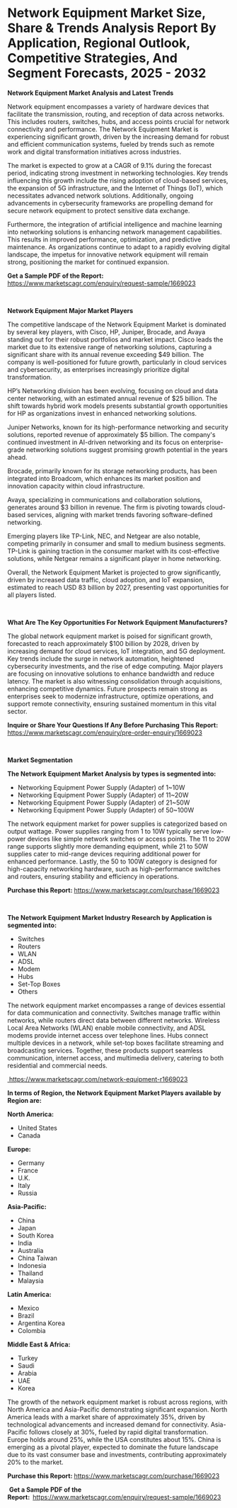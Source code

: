 <p><h1>Network Equipment Market Size, Share & Trends Analysis Report By Application, Regional Outlook, Competitive Strategies, And Segment Forecasts, 2025 - 2032</h1></p><p><strong>Network Equipment Market Analysis and Latest Trends</strong></p>
<p><p>Network equipment encompasses a variety of hardware devices that facilitate the transmission, routing, and reception of data across networks. This includes routers, switches, hubs, and access points crucial for network connectivity and performance. The Network Equipment Market is experiencing significant growth, driven by the increasing demand for robust and efficient communication systems, fueled by trends such as remote work and digital transformation initiatives across industries.</p><p>The market is expected to grow at a CAGR of 9.1% during the forecast period, indicating strong investment in networking technologies. Key trends influencing this growth include the rising adoption of cloud-based services, the expansion of 5G infrastructure, and the Internet of Things (IoT), which necessitates advanced network solutions. Additionally, ongoing advancements in cybersecurity frameworks are propelling demand for secure network equipment to protect sensitive data exchange.</p><p>Furthermore, the integration of artificial intelligence and machine learning into networking solutions is enhancing network management capabilities. This results in improved performance, optimization, and predictive maintenance. As organizations continue to adapt to a rapidly evolving digital landscape, the impetus for innovative network equipment will remain strong, positioning the market for continued expansion.</p></p>
<p><strong>Get a Sample PDF of the Report:&nbsp;</strong> <a href="https://www.marketscagr.com/enquiry/request-sample/1669023?utm_campaign=2095&utm_medium=2&utm_source=Github&utm_content=ia&utm_term=16042025&utm_id=network-equipment">https://www.marketscagr.com/enquiry/request-sample/1669023</a></p>
<p>&nbsp;</p>
<p><strong>Network Equipment Major Market Players</strong></p>
<p><p>The competitive landscape of the Network Equipment Market is dominated by several key players, with Cisco, HP, Juniper, Brocade, and Avaya standing out for their robust portfolios and market impact. Cisco leads the market due to its extensive range of networking solutions, capturing a significant share with its annual revenue exceeding $49 billion. The company is well-positioned for future growth, particularly in cloud services and cybersecurity, as enterprises increasingly prioritize digital transformation.</p><p>HP’s Networking division has been evolving, focusing on cloud and data center networking, with an estimated annual revenue of $25 billion. The shift towards hybrid work models presents substantial growth opportunities for HP as organizations invest in enhanced networking solutions.</p><p>Juniper Networks, known for its high-performance networking and security solutions, reported revenue of approximately $5 billion. The company's continued investment in AI-driven networking and its focus on enterprise-grade networking solutions suggest promising growth potential in the years ahead.</p><p>Brocade, primarily known for its storage networking products, has been integrated into Broadcom, which enhances its market position and innovation capacity within cloud infrastructure. </p><p>Avaya, specializing in communications and collaboration solutions, generates around $3 billion in revenue. The firm is pivoting towards cloud-based services, aligning with market trends favoring software-defined networking.</p><p>Emerging players like TP-Link, NEC, and Netgear are also notable, competing primarily in consumer and small to medium business segments. TP-Link is gaining traction in the consumer market with its cost-effective solutions, while Netgear remains a significant player in home networking.</p><p>Overall, the Network Equipment Market is projected to grow significantly, driven by increased data traffic, cloud adoption, and IoT expansion, estimated to reach USD 83 billion by 2027, presenting vast opportunities for all players listed.</p></p>
<p>&nbsp;</p>
<p><strong>What Are The Key Opportunities For Network Equipment Manufacturers?</strong></p>
<p><p>The global network equipment market is poised for significant growth, forecasted to reach approximately $100 billion by 2028, driven by increasing demand for cloud services, IoT integration, and 5G deployment. Key trends include the surge in network automation, heightened cybersecurity investments, and the rise of edge computing. Major players are focusing on innovative solutions to enhance bandwidth and reduce latency. The market is also witnessing consolidation through acquisitions, enhancing competitive dynamics. Future prospects remain strong as enterprises seek to modernize infrastructure, optimize operations, and support remote connectivity, ensuring sustained momentum in this vital sector.</p></p>
<p><strong>Inquire or Share Your Questions If Any Before Purchasing This Report:</strong> <a href="https://www.marketscagr.com/enquiry/pre-order-enquiry/1669023?utm_campaign=2095&utm_medium=2&utm_source=Github&utm_content=ia&utm_term=16042025&utm_id=network-equipment">https://www.marketscagr.com/enquiry/pre-order-enquiry/1669023</a></p>
<p>&nbsp;</p>
<p><strong>Market Segmentation</strong></p>
<p><strong>The Network Equipment Market Analysis by types is segmented into:</strong></p>
<p><ul><li>Networking Equipment Power Supply (Adapter) of 1~10W</li><li>Networking Equipment Power Supply (Adapter) of 11~20W</li><li>Networking Equipment Power Supply (Adapter) of 21~50W</li><li>Networking Equipment Power Supply (Adapter) of 50~100W</li></ul></p>
<p><p>The network equipment market for power supplies is categorized based on output wattage. Power supplies ranging from 1 to 10W typically serve low-power devices like simple network switches or access points. The 11 to 20W range supports slightly more demanding equipment, while 21 to 50W supplies cater to mid-range devices requiring additional power for enhanced performance. Lastly, the 50 to 100W category is designed for high-capacity networking hardware, such as high-performance switches and routers, ensuring stability and efficiency in operations.</p></p>
<p><strong>Purchase this Report:&nbsp;</strong><a href="https://www.marketscagr.com/purchase/1669023?utm_campaign=2095&utm_medium=2&utm_source=Github&utm_content=ia&utm_term=16042025&utm_id=network-equipment">https://www.marketscagr.com/purchase/1669023</a></p>
<p>&nbsp;</p>
<p><strong>The Network Equipment Market Industry Research by Application is segmented into:</strong></p>
<p><ul><li>Switches</li><li>Routers</li><li>WLAN</li><li>ADSL</li><li>Modem</li><li>Hubs</li><li>Set-Top Boxes</li><li>Others</li></ul></p>
<p><p>The network equipment market encompasses a range of devices essential for data communication and connectivity. Switches manage traffic within networks, while routers direct data between different networks. Wireless Local Area Networks (WLAN) enable mobile connectivity, and ADSL modems provide internet access over telephone lines. Hubs connect multiple devices in a network, while set-top boxes facilitate streaming and broadcasting services. Together, these products support seamless communication, internet access, and multimedia delivery, catering to both residential and commercial needs.</p></p>
<p><a href="https://www.marketscagr.com/network-equipment-r1669023?utm_campaign=2095&utm_medium=2&utm_source=Github&utm_content=ia&utm_term=16042025&utm_id=network-equipment">&nbsp;https://www.marketscagr.com/network-equipment-r1669023</a></p>
<p><strong>In terms of Region, the Network Equipment Market Players available by Region are:</strong></p>
<p>
    <p> <strong> North America: </strong>
        <ul>
            <li>United States</li>
            <li>Canada</li>
        </ul>
        </p> 
    <p> <strong> Europe: </strong>
        <ul>
            <li>Germany</li>
            <li>France</li>
            <li>U.K.</li>
            <li>Italy</li>
            <li>Russia</li>
        </ul>
        </p> 
    <p> <strong> Asia-Pacific: </strong>
        <ul>
            <li>China</li>
            <li>Japan</li>
            <li>South Korea</li>
            <li>India</li>
            <li>Australia</li>
            <li>China Taiwan</li>
            <li>Indonesia</li>
            <li>Thailand</li>
            <li>Malaysia</li>
        </ul>
        </p> 
    <p> <strong> Latin America: </strong>
        <ul>
            <li>Mexico</li>
            <li>Brazil</li>
            <li>Argentina Korea</li>
            <li>Colombia</li>
        </ul>
        </p> 
    <p> <strong> Middle East & Africa: </strong>
        <ul>
            <li>Turkey</li>
            <li>Saudi</li>
            <li>Arabia</li>
            <li>UAE</li>
            <li>Korea</li>
        </ul>
    </p>
    </p>
<p><p>The growth of the network equipment market is robust across regions, with North America and Asia-Pacific demonstrating significant expansion. North America leads with a market share of approximately 35%, driven by technological advancements and increased demand for connectivity. Asia-Pacific follows closely at 30%, fueled by rapid digital transformation. Europe holds around 25%, while the USA constitutes about 15%. China is emerging as a pivotal player, expected to dominate the future landscape due to its vast consumer base and investments, contributing approximately 20% to the market.</p></p>
<p><strong>Purchase this Report: </strong><a href="https://www.marketscagr.com/purchase/1669023?utm_campaign=2095&utm_medium=2&utm_source=Github&utm_content=ia&utm_term=16042025&utm_id=network-equipment">https://www.marketscagr.com/purchase/1669023</a></p>
<p>&nbsp;<strong>Get a Sample PDF of the Report:&nbsp;&nbsp;</strong><a href="https://www.marketscagr.com/enquiry/request-sample/1669023?utm_campaign=2095&utm_medium=2&utm_source=Github&utm_content=ia&utm_term=16042025&utm_id=network-equipment">https://www.marketscagr.com/enquiry/request-sample/1669023</a></p>
<p><strong></strong></p>
<p><p></p><p></p><p></p></p>